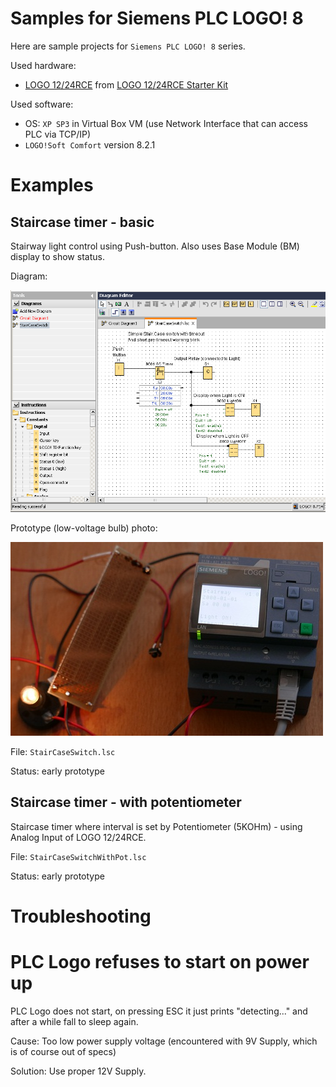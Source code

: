 # Samples for Siemens PLC LOGO! 8

Here are sample projects for `Siemens PLC LOGO! 8` series.

Used hardware:
* [LOGO 12/24RCE][Logo-12-24-RCE-Conrad] from [LOGO 12/24RCE Starter Kit][Starter-Kit-Conrad]

Used software:
* OS: `XP SP3` in Virtual Box VM (use Network Interface that can access
  PLC via TCP/IP)
* `LOGO!Soft Comfort` version 8.2.1

# Examples

## Staircase timer - basic

Stairway light control using Push-button. Also
uses Base Module (BM) display to show status.

Diagram: 

![PLC Logo Staircase timer diagram](https://github.com/hpaluch/plc-logo/blob/master/assets/plc-logo-staircase-switch-diagram.png?raw=true)

Prototype (low-voltage bulb) photo:

![PLC Logo Staircase timer photo](https://github.com/hpaluch/plc-logo/blob/master/assets/plc-logo-starcaise-photo.jpg?raw=true)


File: `StairCaseSwitch.lsc` 

Status: early prototype

## Staircase timer - with potentiometer

Staircase timer where interval is set
by Potentiometer (5KOHm) - using Analog Input
of LOGO 12/24RCE.

File: `StairCaseSwitchWithPot.lsc` 

Status: early prototype

#
# Troubleshooting

# PLC Logo refuses to start on power up

PLC Logo does not start, on pressing ESC it just prints
"detecting..." and after a while fall to sleep again.

Cause: Too low power supply voltage (encountered with 9V Supply, which is of
course out of specs)

Solution: Use proper 12V Supply.


[Logo-12-24-RCE-Conrad]: https://velkoobchod.conrad.cz/plc-ridici-modul-siemens-logo-12-24rce-6ed1052-1md08-0ba0-12-v-dc-24-v-dc.k1628679?gclid=EAIaIQobChMIuLvS8Z7S5AIVF5zVCh3_FQhzEAQYASABEgKoLPD_BwE
[Starter-Kit-Conrad]: https://www.conrad.cz/startovaci-sada-pro-plc-siemens-logo-starter-kit-12-24rce-6ed1057-3ba01-0aa8-12-v-dc-24-v-dc.k1302216
